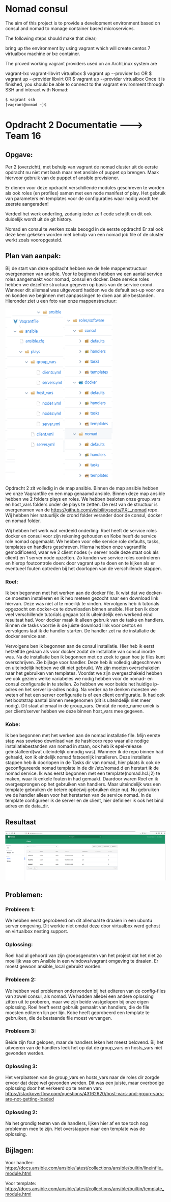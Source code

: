 # Nomad consul

The aim of this project is to provide a development environment based on consul and nomad to manage container based microservices.

The following steps should make that clear;

bring up the environment by using vagrant which will create centos 7 virtualbox machine or lxc container.

The proved working vagrant providers used on an ArchLinux system are

vagrant-lxc
vagrant-libvirt
virtualbox
    $ vagrant up --provider lxc
    OR
    $ vagrant up --provider libvirt
    OR
    $ vagrant up --provider virtualbox
Once it is finished, you should be able to connect to the vagrant environment through SSH and interact with Nomad:

    $ vagrant ssh
    [vagrant@nomad ~]$
    
# Opdracht 2 Documentatie ---> Team 16 
## Opgave:

Per 2 (overzicht), met behulp van vagrant de nomad cluster uit de eerste opdracht nu niet met bash maar met ansible of puppet op brengen. Maak hiervoor gebruik van de puppet of ansible provisioner.

Er dienen voor deze opdracht verschillende modules geschreven te worden als ook roles (en profiles) samen met een node manifest of play. Het gebruik van parameters en templates voor de configuraties waar nodig wordt ten zeerste aangeraden!

Verdeel het werk onderling, zodanig ieder zelf code schrijft en dit ook duidelijk wordt uit de git history.

Nomad en consul te werken zoals beoogd in de eerste opdracht! Er zal ook deze keer gekeken worden met behulp van een nomad job file of de cluster werkt zoals vooropgesteld.

## Plan van aanpak: 

Bij de start van deze opdracht hebben we de hele mappenstructuur overgenomen van ansible. 
Voor te beginnen hebben we een aantal service roles aangemaakt voor nomad, consul en docker. Deze service roles hebben we dezelfde structuur gegeven op basis van de service crond. Wanneer dit allemaal was uitgevoerd hadden we de default set-up voor ons en konden we beginnen met aanpassingen te doen aan alle bestanden. Hieronder ziet u een foto van onze mappenstructuur:

![Image of Files](https://github.com/roelpxl/PXL_nomad/blob/team16/images/GitFilesTree.png)

Opdracht 2 zit volledig in de map ansible.
Binnen de map ansible hebben we onze Vagrantfile en een map genaamd ansible.
Binnen deze map ansible hebben we 2 folders plays en roles.
We hebben besloten onze group_vars en host_vars folders onder de plays te zetten.
De rest van de structuur is overgenomen van de https://github.com/visibilityspots/PXL_nomad repo.
Wij hebben hier natuurlijk de crond folder verander door de consul, docker en nomad folder.

Wij hebben het werk wat verdeeld onderling: Roel heeft de service roles docker en consul voor zijn rekening gehouden en Kobe heeft de service role nomad opgemaakt. We hebben voor elke service role defaults, tasks, templates en handlers geschreven. Hierna hebben onze vagrantfile gemodificeerd, waar we 2 client nodes (+ server node deze staat ook als client) en 1 server node opzetten. Zo konden we service roles controleren en hierop foutcontrole doen: door vagrant up te doen en te kijken als er eventueel fouten optreden bij het doorlopen van de verschillende stappen. 

### Roel:
Ik ben begonnen met het werken aan de docker file. Ik wist dat we docker-ce moesten installeren en ik heb meteen gezocht naar een download link hiervan.
Deze was niet al te moeilijk te vinden. Vervolgens heb ik tutorials opgezocht om docker-ce te downloaden binnen ansible.
Hier ben ik door veel verschillende tutorials gegaan tot ik uiteindelijk een werkend eind resultaat had.
Voor docker maak ik alleen gebruik van de tasks en handlers.
Binnen de tasks voorzie ik de juiste download link voor centos en vervolgens laat ik de handler starten.
De handler zet na de installatie de docker service aan.

Vervolgens ben ik begonnen aan de consul installatie. Hier heb ik eerst hetzelfde gedaan als voor docker zodat de installatie van consul inorde was.
Na de installatie ben ik begonnen met op zoek te gaan hoe je files kunt overschrijven. Zie bijlage voor handler.
Deze heb ik volledig uitgeschreven en uiteindelijk hebben we dit niet gebruikt.
We zijn moeten overschakelen naar het gebruiken van templates.
Voordat we zijn overgeschakeld hebben we ook gezien: welke variabeles we nodig hebben voor de nomad- en consul configuratie in te stellen.
Zo hebben we voor beide het huidige ip-adres en het server ip-adres nodig.
Na verder na te denken moesten we weten of het een server configuratie is of een client configuratie.
Ik had ook het bootstrap aantal binnen meegenomen (dit is uiteindelijk niet meer nodig).
Dit staat allemaal in de group_vars. Omdat de node_name uniek is per client/server hebben we deze binnen host_vars mee gegeven.

### Kobe:
Ik ben begonnen met het werken aan de nomad installatie file. Mijn eerste stap was sowieso download van de hashicorp repo waar alle nodige installatiebestanden van nomad in staan, ook heb ik epel-release geïnstalleerd(wat uiteindelijk onnodig was). Wanneer ik de repo binnen had gehaald, kon ik eindelijk nomad fatsoenlijk installeren. Deze installatie stappen heb ik doorlopen in de Tasks dir van nomad, hier plaats ik ook de geconfigureerde nomad template in de dir /etc/nomad.d en herstart ik de nomad service. Ik was eerst begonnen met een template(nomad.hcl.j2) te maken, waar ik enkele fouten in had gemaakt. Daardoor waren Roel en ik overgesprongen op het gebruiken van handlers. Maar uiteindelijk was een template gebruiken de betere optie(wij gebruiken deze nu). Nu gebruiken we de handler alleen voor het herstarten van de service nomad. In de template configureer ik de server en de client, hier definieer ik ook het bind adres en de data_dir. 

## Resultaat

![Image of Files](https://github.com/roelpxl/PXL_nomad/blob/team16/images/Nomad_GUI.PNG)

## Problemen: 
### Probleem 1:
We hebben eerst geprobeerd om dit allemaal te draaien in een ubuntu server omgeving.
Dit werkte niet omdat deze door virtualbox werd gehost en virtualbox nesting support.

### Oplossing:
Roel had al gehoord van zijn groepsgenoten van het project dat het niet zo moeilijk was om Ansible in een windows/vagrant omgeving te draaien.
Er moest gewoon ansible_local gebruikt worden.

### Probleem 2:
We hebben veel problemen ondervonden bij het editeren van de config-files van zowel consul, als nomad.
We hadden allebei een andere oplossing zitten uit te proberen, maar we zijn beide vastgelopen bij onze eigen oplossing.
Roel heeft eerst gebruik gemaakt van handlers, die de file moesten editeren lijn per lijn.
Kobe heeft geprobeerd een template te gebruiken, die de bestaande file moest vervangen.

### Probleem 3:
Beide zijn fout gelopen, maar de handlers leken het meest belovend.
Bij het uitvoeren van de handlers leek het op dat de group_vars en hosts_vars niet gevonden werden.

### Oplossing 3:
Het verplaatsen van de group_vars en hosts_vars naar de roles dir zorgde ervoor dat deze wel gevonden werden.
Dit was een juiste, maar overbodige oplossing door het verkeerd op te nemen van: https://stackoverflow.com/questions/43162620/host-vars-and-group-vars-are-not-getting-loaded

### Oplossing 2:
Na het grondig testen van de handlers, lijken hier af en toe toch nog problemen mee te zijn.
Het overstappen naar een template was de oplossing.

## Bijlagen:

Voor handler: https://docs.ansible.com/ansible/latest/collections/ansible/builtin/lineinfile_module.html

Voor template:
https://docs.ansible.com/ansible/latest/collections/ansible/builtin/template_module.html
